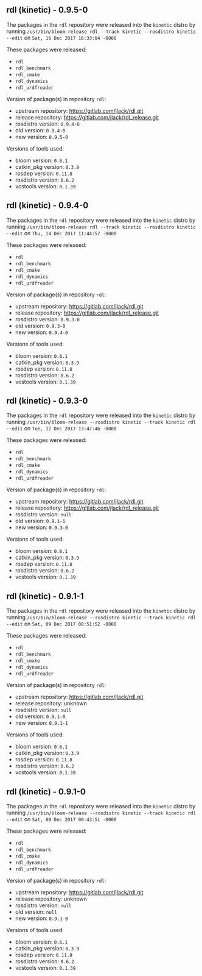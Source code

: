 ## rdl (kinetic) - 0.9.5-0

The packages in the `rdl` repository were released into the `kinetic` distro by running `/usr/bin/bloom-release rdl --track kinetic --rosdistro kinetic --edit` on `Sat, 16 Dec 2017 16:33:04 -0000`

These packages were released:
- `rdl`
- `rdl_benchmark`
- `rdl_cmake`
- `rdl_dynamics`
- `rdl_urdfreader`

Version of package(s) in repository `rdl`:

- upstream repository: https://gitlab.com/jlack/rdl.git
- release repository: https://gitlab.com/jlack/rdl_release.git
- rosdistro version: `0.9.4-0`
- old version: `0.9.4-0`
- new version: `0.9.5-0`

Versions of tools used:

- bloom version: `0.6.1`
- catkin_pkg version: `0.3.9`
- rosdep version: `0.11.8`
- rosdistro version: `0.6.2`
- vcstools version: `0.1.39`


## rdl (kinetic) - 0.9.4-0

The packages in the `rdl` repository were released into the `kinetic` distro by running `/usr/bin/bloom-release rdl --track kinetic --rosdistro kinetic --edit` on `Thu, 14 Dec 2017 11:44:57 -0000`

These packages were released:
- `rdl`
- `rdl_benchmark`
- `rdl_cmake`
- `rdl_dynamics`
- `rdl_urdfreader`

Version of package(s) in repository `rdl`:

- upstream repository: https://gitlab.com/jlack/rdl.git
- release repository: https://gitlab.com/jlack/rdl_release.git
- rosdistro version: `0.9.3-0`
- old version: `0.9.3-0`
- new version: `0.9.4-0`

Versions of tools used:

- bloom version: `0.6.1`
- catkin_pkg version: `0.3.9`
- rosdep version: `0.11.8`
- rosdistro version: `0.6.2`
- vcstools version: `0.1.39`


## rdl (kinetic) - 0.9.3-0

The packages in the `rdl` repository were released into the `kinetic` distro by running `/usr/bin/bloom-release --rosdistro kinetic --track kinetic rdl --edit` on `Tue, 12 Dec 2017 13:47:46 -0000`

These packages were released:
- `rdl`
- `rdl_benchmark`
- `rdl_cmake`
- `rdl_dynamics`
- `rdl_urdfreader`

Version of package(s) in repository `rdl`:

- upstream repository: https://gitlab.com/jlack/rdl.git
- release repository: https://gitlab.com/jlack/rdl_release.git
- rosdistro version: `null`
- old version: `0.9.1-1`
- new version: `0.9.3-0`

Versions of tools used:

- bloom version: `0.6.1`
- catkin_pkg version: `0.3.9`
- rosdep version: `0.11.8`
- rosdistro version: `0.6.2`
- vcstools version: `0.1.39`


## rdl (kinetic) - 0.9.1-1

The packages in the `rdl` repository were released into the `kinetic` distro by running `/usr/bin/bloom-release --rosdistro kinetic --track kinetic rdl --edit` on `Sat, 09 Dec 2017 00:51:52 -0000`

These packages were released:
- `rdl`
- `rdl_benchmark`
- `rdl_cmake`
- `rdl_dynamics`
- `rdl_urdfreader`

Version of package(s) in repository `rdl`:

- upstream repository: https://gitlab.com/jlack/rdl.git
- release repository: unknown
- rosdistro version: `null`
- old version: `0.9.1-0`
- new version: `0.9.1-1`

Versions of tools used:

- bloom version: `0.6.1`
- catkin_pkg version: `0.3.9`
- rosdep version: `0.11.8`
- rosdistro version: `0.6.2`
- vcstools version: `0.1.39`


## rdl (kinetic) - 0.9.1-0

The packages in the `rdl` repository were released into the `kinetic` distro by running `/usr/bin/bloom-release --rosdistro kinetic --track kinetic rdl --edit` on `Sat, 09 Dec 2017 00:43:51 -0000`

These packages were released:
- `rdl`
- `rdl_benchmark`
- `rdl_cmake`
- `rdl_dynamics`
- `rdl_urdfreader`

Version of package(s) in repository `rdl`:

- upstream repository: https://gitlab.com/jlack/rdl.git
- release repository: unknown
- rosdistro version: `null`
- old version: `null`
- new version: `0.9.1-0`

Versions of tools used:

- bloom version: `0.6.1`
- catkin_pkg version: `0.3.9`
- rosdep version: `0.11.8`
- rosdistro version: `0.6.2`
- vcstools version: `0.1.39`


